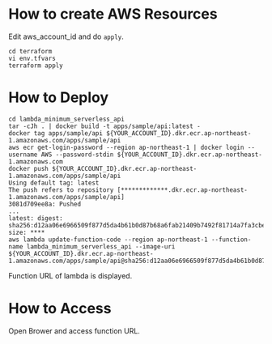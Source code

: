 # How to create AWS Resources
Edit aws_account_id and do `apply`.
```shell
cd terraform
vi env.tfvars
terraform apply
```

# How to Deploy
```shell
cd lambda_minimum_serverless_api
tar -cJh . | docker build -t apps/sample/api:latest -
docker tag apps/sample/api ${YOUR_ACCOUNT_ID}.dkr.ecr.ap-northeast-1.amazonaws.com/apps/sample/api
aws ecr get-login-password --region ap-northeast-1 | docker login --username AWS --password-stdin ${YOUR_ACCOUNT_ID}.dkr.ecr.ap-northeast-1.amazonaws.com
docker push ${YOUR_ACCOUNT_ID}.dkr.ecr.ap-northeast-1.amazonaws.com/apps/sample/api
Using default tag: latest
The push refers to repository [*************.dkr.ecr.ap-northeast-1.amazonaws.com/apps/sample/api]
3081d709ee8a: Pushed
...
latest: digest: sha256:d12aa06e6966509f877d5da4b61b0d87b68a6fab21409b7492f81714a7fa3cbe size: ****
aws lambda update-function-code --region ap-northeast-1 --function-name lambda_minimum_serverless_api --image-uri ${YOUR_ACCOUNT_ID}.dkr.ecr.ap-northeast-1.amazonaws.com/apps/sample/api@sha256:d12aa06e6966509f877d5da4b61b0d87b68a6fab21409b7492f81714a7fa3cbe
```

Function URL of lambda is displayed.

# How to Access
Open Brower and access function URL.
